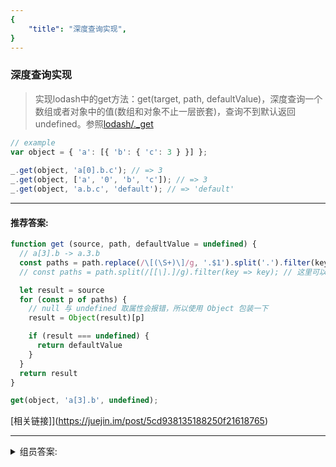 ```yaml
---
{
    "title": "深度查询实现",
}
---
```


### 深度查询实现

> 实现lodash中的get方法：get(target, path, defaultValue)，深度查询一个数组或者对象中的值(数组和对象不止一层嵌套)，查询不到默认返回undefined。参照[lodash/._get](https://www.lodashjs.com/docs/latest#_getobject-path-defaultvalue)

```js
// example
var object = { 'a': [{ 'b': { 'c': 3 } }] };
 
_.get(object, 'a[0].b.c'); // => 3
_.get(object, ['a', '0', 'b', 'c']); // => 3
_.get(object, 'a.b.c', 'default'); // => 'default'

```
----

#### 推荐答案:

```js
function get (source, path, defaultValue = undefined) {
  // a[3].b -> a.3.b
  const paths = path.replace(/\[(\S+)\]/g, '.$1').split('.').filter(key => key)
  // const paths = path.split(/[[\].]/g).filter(key => key); // 这里可以直接用正则 [[\].] 或匹配

  let result = source
  for (const p of paths) {
    // null 与 undefined 取属性会报错，所以使用 Object 包装一下
    result = Object(result)[p]

    if (result === undefined) {
      return defaultValue
    }
  }
  return result
}

get(object, 'a[3].b', undefined);
```
<!-- ![object(undefined)](../../_media/md-images/object(undefined).png) -->
[相关链接]](https://juejin.im/post/5cd938135188250f21618765)

----

<details>
<summary>组员答案:</summary>

```js
function get (source, path, defaultValue = undefined) {
  // a[3].b -> a.3.b
  const paths = path.replace(/\[(\S+)\]/g, '.$1').split('.').filter(key => key)
  // const paths = path.split(/[[\].]/g).filter(key => key); // 这里可以直接用正则 [[\].] 或匹配

  let result = source
  for (const p of paths) {
    // null 与 undefined 取属性会报错，所以使用 Object 包装一下
    result = Object(result)[p]

    if (result === undefined) {
      return defaultValue
    }
  }
  return result
}

get(object, 'a[3].b', undefined);
```
<!-- ![object(undefined)](../../_media/md-images/object(undefined).png) -->
[相关链接]](https://juejin.im/post/5cd938135188250f21618765)

----

#### febcat:

```javascript
const get = (obj, path, defaultBack= undefined) => {
    if (typeof obj !== 'object') {
        console.error(`get: require object, but ${typeof obj}`)
        return defaultBack
    }

    const rule = Array.isArray(path) ? path.join(',').replace(/\,/g, '.') : path
    const preRule = rule.replace(/\[(\d+)\]/g, (match, $1, index) => index ? '.' + $1 : $1).split('.')
    const nextRule = preRule.slice(1).join('.')
    const key = preRule[0]

    return obj.hasOwnProperty(key)
        ? nextRule
        ? get(obj[key], nextRule)
        : /(\[\])|(\{\})/g.test(JSON.stringify(obj[key]))
            ? defaultBack
            : obj[key]
        : defaultBack
    }
}
```
----

#### Caleb:

``` javascript
var IsEmptys = value => {
  if(value === undefined || value === null || typeof value === 'object' && (Object.keys(value) && Object.keys(value).length === 0 || value.length === 0)){
    return true
  }
  return false
}

function get(target, rule){
  const formatRule = typeof rule === 'string' ? rule.replace(/\[|\]|\./g, '').split('') : rule;
  const len = formatRule.length;
  const returnValue = target[formatRule[0]];
  if(IsEmptys(returnValue)){
      return undefined;
  }

  if(len === 1){
      console.log('ooooo', returnValue)
      return returnValue
  }

  formatRule.shift();
  get(returnValue, formatRule);

}
```
----

#### Xmtd:

```js
  function get(target, rule, defaultBack) {
    let ruleType = typeof rule === 'string' ? 'string' : Array.isArray(rule) ? 'array' : 'noSupport';

    if (ruleType === 'noSupport') {
      throw Error('no support rule');

      return;
    }

    let result = target;

    let nameArr = ruleType === 'string' ? rule.replace(/(\[|\]|\.)/g, ',').split(",").filter((item) => item) : rule;

    for (let i = 0; i < nameArr.length; i++) {
      if (result[nameArr[i]] !== null && result[nameArr[i]] !== undefined) {
        result = result[nameArr[i]];
      } else {
        result = defaultBack;
        break;
      }
    }

    return result;

  }
```
----

#### niannings:

```js
const execExp = (state, exp, defaultBack = undefined) => {
  const keys = exp.split(/[[\].]/g).filter(key => key !== "");
  const flag = keys.length;
  let value = state;

  for (let i = 0; i < flag; i++) {
    value = value[keys[i]];

    if (value === undefined) {
      return defaultBack;
    }
  }

  return value;
};
```
</details>

